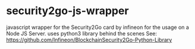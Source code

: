 # security2go-js-wrapper
javascript wrapper for the Security2Go card by infineon for the usage on a Node JS Server. uses python3 library behind the scenes
See: https://github.com/Infineon/BlockchainSecurity2Go-Python-Library
